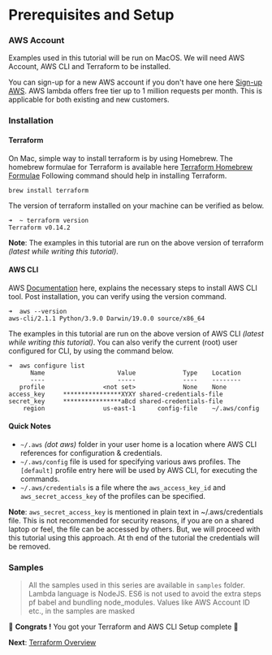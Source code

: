 # Prerequisites and Setup

### AWS Account
Examples used in this tutorial will be run on MacOS. We will need AWS Account, AWS CLI and Terraform to be installed.

You can sign-up for a new AWS account if you don't have one here [Sign-up AWS](https://portal.aws.amazon.com/billing/signup#/start). 
AWS lambda offers free tier up to 1 million requests per month. This is applicable for both existing and new customers.

### Installation

#### Terraform
On Mac, simple way to install terraform is by using Homebrew. The homebrew formulae for Terraform is available here
[Terraform Homebrew Formulae](https://formulae.brew.sh/formula/terraform)
Following command should help in installing Terraform. 

```shell script
brew install terraform
```

The version of terraform installed on your machine can be verified as below.

```shell script
➜  ~ terraform version
Terraform v0.14.2
```
**Note**: The examples in this tutorial are run on the above version of terraform _(latest while writing this tutorial)_.

#### AWS CLI
AWS [Documentation](https://docs.aws.amazon.com/cli/latest/userguide/install-cliv2-mac.html) here, explains the necessary 
steps to install AWS CLI tool. Post installation, you can verify using the version command. 

```shell script
➜  aws --version
aws-cli/2.1.1 Python/3.9.0 Darwin/19.0.0 source/x86_64
```

The examples in this tutorial are run on the above version of AWS CLI _(latest while writing this tutorial)_. 
You can also verify the current (root) user configured for CLI, by using the command below.
```
➜  aws configure list
      Name                    Value             Type    Location
      ----                    -----             ----    --------
   profile                <not set>             None    None
access_key     ****************XYXY shared-credentials-file
secret_key     ****************aBcd shared-credentials-file
    region                us-east-1      config-file    ~/.aws/config
```

#### Quick Notes
- `~/.aws` _(dot aws)_ folder in your user home is a location where AWS CLI references for configuration & credentials. 
- `~/.aws/config` file is used for specifying various aws profiles.
    The `[default]` profile entry here will be used by AWS CLI, for executing the commands. 
- `~/.aws/credentials` is a file where the `aws_access_key_id` and `aws_secret_access_key` of the profiles can be specified. 

**Note**: `aws_secret_access_key` is mentioned in plain text in ~/.aws/credentials file. This is not recommended for 
security reasons, if you are on a shared laptop or feel, the file can be accessed by others. But, we will proceed with 
this tutorial using this approach. At th end of the tutorial the credentials will be removed. 

### Samples
> All the samples used in this series are available in `samples` folder.
> Lambda language is NodeJS. ES6 is not used to avoid the extra steps pf babel and bundling node_modules.
> Values like AWS Account ID etc., in the samples are masked

🏁 **Congrats !** You got your Terraform and AWS CLI Setup complete 🏁

**Next**: [Terraform Overview](03-terraform-overview.md)